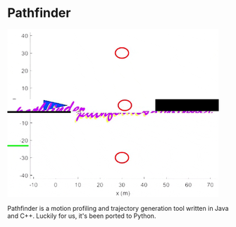 # Pathfinder

![Pathfinder](../pathfinder.gif)

Pathfinder is a motion profiling and trajectory generation tool written in Java and C++. Luckily for us, it's been ported to Python.
